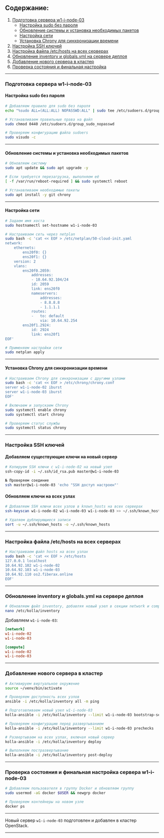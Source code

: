 ## Содержание:
1. [Подготовка сервера w1-i-node-03](#подготовка-сервера-w1-i-node-03)
    - [Настройка sudo без пароля](#настройка-sudo-без-пароля)
    - [Обновление системы и установка необходимых пакетов](#обновление-системы-и-установка-необходимых-пакетов)
    - [Настройка сети](#настройка-сети)
    - [Установка Chrony для синхронизации времени](#установка-chrony-для-синхронизации-времени)
2. [Настройка SSH ключей](#настройка-ssh-ключей)
3. [Настройка файла /etc/hosts на всех серверах](#настройка-файла-etchosts-на-всех-серверах)
4. [Обновление inventory и globals.yml на сервере деплоя](#обновление-inventory-и-globalsyml-на-сервере-деплоя)
5. [Добавление нового сервера в кластер](#добавление-нового-сервера-в-кластер)
6. [Проверка состояния и финальная настройка](#проверка-состояния-и-финальная-настройка)

---

### Подготовка сервера w1-i-node-03

#### Настройка sudo без пароля

```bash
# Добавляем правило для sudo без пароля
echo "%sudo ALL=(ALL:ALL) NOPASSWD:ALL" | sudo tee /etc/sudoers.d/group_sudo_nopasswd

# Устанавливаем правильные права на файл
sudo chmod 0440 /etc/sudoers.d/group_sudo_nopasswd

# Проверяем конфигурацию файла sudoers
sudo visudo -c
```

---

#### Обновление системы и установка необходимых пакетов

```bash
# Обновляем систему
sudo apt update && sudo apt upgrade -y

# Если требуется перезагрузка, выполняем её
[ -f /var/run/reboot-required ] && sudo systemctl reboot

# Устанавливаем необходимые пакеты
sudo apt install -y git chrony
```

---

#### Настройка сети

```bash
# Задаем имя хоста
sudo hostnamectl set-hostname w1-i-node-03

# Настраиваем сеть через netplan
sudo bash -c 'cat << EOF > /etc/netplan/50-cloud-init.yaml
network:
    ethernets:
        ens20f0: {}
        ens20f1: {}
    version: 2
    vlans:
        ens20f0.2059:
            addresses:
            - 10.64.92.104/24
            id: 2059
            link: ens20f0
            nameservers:
                addresses:
                - 8.8.8.8
                - 1.1.1.1
            routes:
            -   to: default
                via: 10.64.92.254
        ens20f1.2924:
            id: 2924
            link: ens20f1
EOF'

# Применяем настройки сети
sudo netplan apply
```

---

#### Установка Chrony для синхронизации времени

```bash
# Настраиваем Chrony для синхронизации с другими узлами
sudo bash -c 'cat << EOF > /etc/chrony/chrony.conf
server w1-i-node-02 iburst
server w1-i-node-03 iburst
EOF'

# Включаем и запускаем Chrony
sudo systemctl enable chrony
sudo systemctl start chrony

# Проверяем статус службы
sudo systemctl status chrony
```

---

### Настройка SSH ключей

#### Добавляем существующие ключи на новый сервер

```bash
# Копируем SSH ключи с w1-i-node-02 на новый узел
ssh-copy-id -i ~/.ssh/id_rsa.pub master@w1-i-node-03

№ Проверяем соединие
ssh master@w1-i-node-03 'echo "SSH доступ настроен"'
```

#### Обновляем ключи на всех узлах

```bash
# Добавляем SSH ключи всех узлов в known_hosts на всех серверах
ssh-keyscan w1-i-node-02 w1-i-node-03 w1-i-node-03 >> ~/.ssh/known_hosts

# Удаляем дублирующиеся записи
sort -u ~/.ssh/known_hosts -o ~/.ssh/known_hosts
```

---

### Настройка файла /etc/hosts на всех серверах

```bash
# Настраиваем файл hosts на всех узлах
sudo bash -c 'cat << EOF > /etc/hosts
127.0.0.1 localhost
10.64.92.102 w1-i-node-02
10.64.92.103 w1-i-node-03
10.64.92.110 os2.fiberax.online
EOF'
```

---

### Обновление inventory и globals.yml на сервере деплоя

```bash
# Обновляем файл inventory, добавляя новый узел в секции network и compute
nano /etc/kolla/inventory
```

Добавляем `w1-i-node-03`:

```ini
[network]
w1-i-node-02
w1-i-node-03

[compute]
w1-i-node-02
w1-i-node-03
```

---

### Добавление нового сервера в кластер

```bash
# Активируем виртуальное окружение
source ~/venv/bin/activate

# Проверяем доступность всех узлов
ansible -i /etc/kolla/inventory all -m ping

# Подготавливаем новый узел w1-i-node-03
kolla-ansible -i /etc/kolla/inventory --limit w1-i-node-03 bootstrap-servers

# Проверяем конфигурацию перед развертыванием
kolla-ansible -i /etc/kolla/inventory --limit w1-i-node-03 prechecks

# Развертываем на всех узлах, включая новый сервер
kolla-ansible -i /etc/kolla/inventory deploy

# Выполняем постразвертывание
kolla-ansible -i /etc/kolla/inventory post-deploy
```

---

### Проверка состояния и финальная настройка сервера w1-i-node-03

```bash
# Добавляем пользователя в группу Docker и обновляем группу
sudo usermod -aG docker $USER && newgrp docker
```

```bash
# Проверяем контейнеры на новом узле
docker ps
```

---

Новый сервер `w1-i-node-03` подготовлен и добавлен в кластер OpenStack.

--- 

